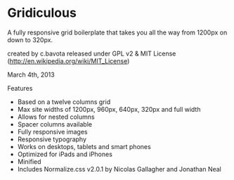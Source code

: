 Gridiculous
===========

A fully responsive grid boilerplate that takes you all the way from 1200px on down to 320px.

created by c.bavota
released under GPL v2 & MIT License (http://en.wikipedia.org/wiki/MIT_License)

March 4th, 2013

Features
 - Based on a twelve columns grid
 - Max site widths of 1200px, 960px, 640px, 320px and full width
 - Allows for nested columns
 - Spacer columns available
 - Fully responsive images
 - Responsive typography
 - Works on desktops, tablets and smart phones
 - Optimized for iPads and iPhones
 - Minified
 - Includes Normalize.css v2.0.1 by Nicolas Gallagher and Jonathan Neal